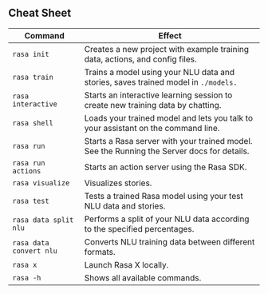 ## Cheat Sheet
| Command | Effect|
|---------|-------|
| ```rasa init```	| Creates a new project with example training data, actions, and config files.|
| ```rasa train``` | Trains a model using your NLU data and stories, saves trained model in ``` ./models. ```|
| ```rasa interactive ```| Starts an interactive learning session to create new training data by chatting.|
|```rasa shell``` |Loads your trained model and lets you talk to your assistant on the command line.|
| ```rasa run```	| Starts a Rasa server with your trained model. See the Running the Server docs for details.|
|```rasa run actions``` |	Starts an action server using the Rasa SDK.|
|```rasa visualize```	| Visualizes stories.|
|```rasa test```	| Tests a trained Rasa model using your test NLU data and stories.|
|```rasa data split nlu``` |	Performs a split of your NLU data according to the specified percentages.|
|```rasa data convert nlu ```|	Converts NLU training data between different formats.|
|```rasa x``` |	Launch Rasa X locally.|
|```rasa -h``` |	Shows all available commands.|